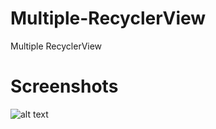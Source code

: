 # Multiple-RecyclerView
Multiple RecyclerView

# Screenshots

![alt text](https://github.com/orbitalsonic/Multiple-RecyclerView/blob/master/Screenshots/Screen1.gif?raw=true)
